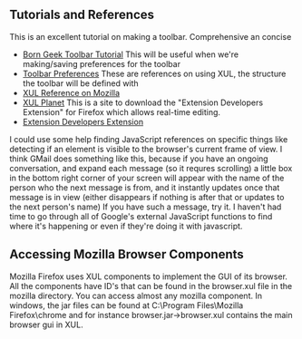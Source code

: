 ## Tutorials and References ##
This is an excellent tutorial on making a toolbar. Comprehensive an concise
  * [Born Geek Toolbar Tutorial](http://www.borngeek.com/firefox/toolbar-tutorial/)
This will be useful when we're making/saving preferences for the toolbar
  * [Toolbar Preferences](http://www.rietta.com/firefox/Tutorial/prefs.html)
These are references on using XUL, the structure the toolbar will be defined with
  * [XUL Reference on Mozilla](http://developer.mozilla.org/en/docs/XUL_Reference)
  * [XUL Planet](http://www.xulplanet.com/references/elemref/)
This is a site to download the "Extension Developers Extension" for Firefox which allows real-time editing.
  * [Extension Developers Extension](http://ted.mielczarek.org/code/mozilla/extensiondev/index.html)

I could use some help finding JavaScript references on specific things like detecting if an element is visible to the browser's current frame of view. I think GMail does something like this, because if you have an ongoing conversation, and expand each message (so it requres scrolling) a little box in the bottom right corner of your screen will appear with the name of the person who the next message is from, and it instantly updates once that message is in view (either disappears if nothing is after that or updates to the next person's name) If you have such a message, try it. I haven't had time to go through all of Google's external JavaScript functions to find where it's happening or even if they're doing it with javascript.

## Accessing Mozilla Browser Components ##
Mozilla Firefox uses XUL components to implement the GUI of its browser. All the components have ID's that can be found in the browser.xul file in the mozilla directory. You can access almost any mozilla component. In windows, the jar files can be found at C:\Program Files\Mozilla Firefox\chrome and for instance browser.jar->browser.xul contains the main browser gui in XUL.